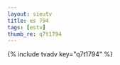```yaml
--- 
layout: sieutv
title: es 794
tags: [estv]
thumb_re: q7t1794
---
```

{% include tvadv key="q7t1794" %} 
